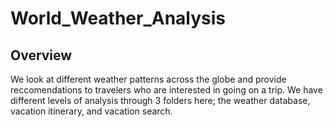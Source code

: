 # World_Weather_Analysis

## Overview

We look at different weather patterns across the globe and provide reccomendations to travelers who are interested in going on a trip. We have different levels of analysis through 3 folders here; the weather database, vacation itinerary, and vacation search. 
